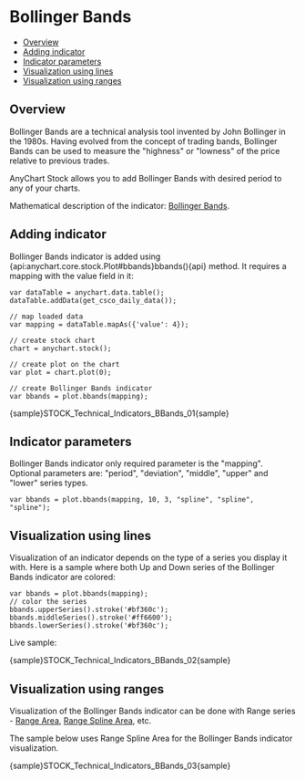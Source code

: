 # Bollinger Bands

* [Overview](#overview)
* [Adding indicator](#adding_indicator)
* [Indicator parameters](#indicator_parameters)
* [Visualization using lines](#visualization_using_lines)
* [Visualization using ranges](#visualization_using_ranges)

## Overview

Bollinger Bands are a technical analysis tool invented by John Bollinger in the 1980s. Having evolved from the concept of trading bands, Bollinger Bands can be used to measure the "highness" or "lowness" of the price relative to previous trades.

AnyChart Stock allows you to add Bollinger Bands with desired period to any of your charts.

Mathematical description of the indicator: [Bollinger Bands](Mathematical_Description).

## Adding indicator

Bollinger Bands indicator is added using {api:anychart.core.stock.Plot#bbands}bbands(){api} method. It requires a mapping with the value field in it:

```
var dataTable = anychart.data.table();
dataTable.addData(get_csco_daily_data());

// map loaded data
var mapping = dataTable.mapAs({'value': 4});

// create stock chart
chart = anychart.stock();

// create plot on the chart
var plot = chart.plot(0);

// create Bollinger Bands indicator
var bbands = plot.bbands(mapping);
```

{sample}STOCK\_Technical\_Indicators\_BBands\_01{sample}

## Indicator parameters

Bollinger Bands indicator only required parameter is the "mapping". Optional parameters are: "period", "deviation", "middle", "upper" and "lower" series types.

```
var bbands = plot.bbands(mapping, 10, 3, "spline", "spline", "spline");
```

## Visualization using lines

Visualization of an indicator depends on the type of a series you display it with. Here is a sample where both Up and Down series of the Bollinger Bands indicator are colored:

```
var bbands = plot.bbands(mapping);
// color the series
bbands.upperSeries().stroke('#bf360c');
bbands.middleSeries().stroke('#ff6600');
bbands.lowerSeries().stroke('#bf360c');
```

Live sample:

{sample}STOCK\_Technical\_Indicators\_BBands\_02{sample}

## Visualization using ranges

Visualization of the Bollinger Bands indicator can be done with Range series - [Range Area](../Series/Range_Area), [Range Spline Area](../Series/Range_Spline_Area), etc. 

The sample below uses Range Spline Area for the Bollinger Bands indicator visualization.

{sample}STOCK\_Technical\_Indicators\_BBands\_03{sample}